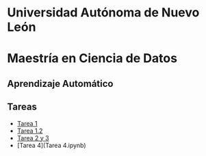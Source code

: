 # Universidad Autónoma de Nuevo León
# Maestría en Ciencia de Datos

## Aprendizaje Automático

## Tareas
- [Tarea 1](Tarea1.ipynb)
- [Tarea 1.2](Datos_Objetivo.ipynb)
- [Tarea 2 y 3](Tarea_2.ipynb)
- [Tarea 4](Tarea 4.ipynb)
